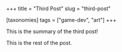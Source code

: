 +++
title = "Third Post"
slug = "third-post"

[taxonomies]
tags = ["game-dev", "art"]
+++

This is the summary of the third post!

<!-- more -->

This is the rest of the post.